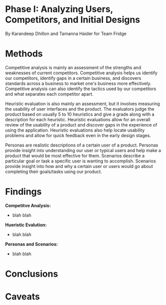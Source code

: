# Phase I: Analyzing Users, Competitors, and Initial Designs


By Karandeep Dhillon and Tamanna Haider for Team Fridge


# Methods

Competitive analysis is mainly an assessment of the strengths and weaknesses of current competitors. Competitive analysis helps us identify our competitors, identify gaps in a certain business, and discovers standards across a business to market one's business more effectively. Competitive analysis can also identify the tactics used by our competitors and what separates each competitor apart. 

Heuristic evaluation is also mainly an assessment, but it involves measuring the usability of user interfaces and the product. The evaluators judge the product based on usually 5 to 10 heuristics and give a grade along with a description for each heuristic. Heuristic evaluations allow for an overall review of the usability of a product and discover gaps in the experience of using the application. Heuristic evaluations also help locate usability problems and allow for quick feedback even in the early design stages. 

Personas are realistic descriptions of a certain user of a product. Personas provide insight into understanding our user or typical users and help make a product that would be most effective for them. Scenarios describe a particular goal or task a specific user is wanting to accomplish. Scenarios provide insight into how and why a certain user or users would go about completing their goals/tasks using our product. 

# Findings
  **Competitve Analysis:**
*   blah blah

  **Hueristic Evalution:**
*   blah blah

  **Personas and Scenarios:**
*   blah blah
      


# Conclusions

# Caveats
